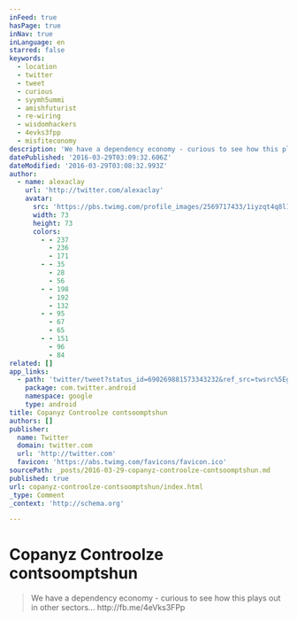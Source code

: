 ```yaml
---
inFeed: true
hasPage: true
inNav: true
inLanguage: en
starred: false
keywords:
  - location
  - twitter
  - tweet
  - curious
  - syymh5ummi
  - amishfuturist
  - re-wiring
  - wisdomhackers
  - 4evks3fpp
  - misfiteconomy
description: 'We have a dependency economy - curious to see how this plays out in other sectors... http://fb.me/4eVks3FPp'
datePublished: '2016-03-29T03:09:32.606Z'
dateModified: '2016-03-29T03:08:32.993Z'
author:
  - name: alexaclay
    url: 'http://twitter.com/alexaclay'
    avatar:
      src: 'https://pbs.twimg.com/profile_images/2569717433/1iyzqt4q8l1xsuj2ozfw_bigger.jpeg'
      width: 73
      height: 73
      colors:
        - - 237
          - 236
          - 171
        - - 35
          - 28
          - 56
        - - 198
          - 192
          - 132
        - - 95
          - 67
          - 65
        - - 151
          - 96
          - 84
related: []
app_links:
  - path: 'twitter/tweet?status_id=690269881573343232&ref_src=twsrc%5Egoogle%7Ctwcamp%5Eandroidseo%7Ctwgr%5Estatus%7Ctwterm%5E690269881573343232'
    package: com.twitter.android
    namespace: google
    type: android
title: Copanyz Controolze contsoomptshun
authors: []
publisher:
  name: Twitter
  domain: twitter.com
  url: 'http://twitter.com'
  favicon: 'https://abs.twimg.com/favicons/favicon.ico'
sourcePath: _posts/2016-03-29-copanyz-controolze-contsoomptshun.md
published: true
url: copanyz-controolze-contsoomptshun/index.html
_type: Comment
_context: 'http://schema.org'

---
```

# Copanyz Controolze contsoomptshun

> We have a dependency economy - curious to see how this plays out in other sectors&period;&period;&period; http&colon;&sol;&sol;fb&period;me&sol;4eVks3FPp
